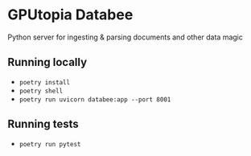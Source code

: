 # GPUtopia Databee

Python server for ingesting & parsing documents and other data magic

## Running locally

- `poetry install`
- `poetry shell`
- `poetry run uvicorn databee:app --port 8001`

## Running tests

- `poetry run pytest`
